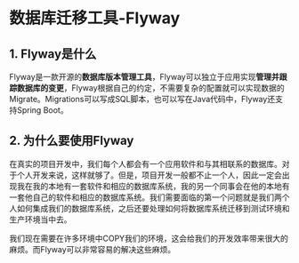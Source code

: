 # 数据库迁移工具-Flyway

## 1. Flyway是什么

Flyway是一款开源的**数据库版本管理工具**，Flyway可以独立于应用实现**管理并跟踪数据库的变更**，Flyway根据自己的约定，不需要复杂的配置就可以实现数据的Migrate。Migrations可以写成SQL脚本，也可以写在Java代码中，Flyway还支持Spring Boot。



## 2. 为什么要使用Flyway

在真实的项目开发中，我们每个人都会有一个应用软件和与其相联系的数据库。对于个人开发来说，这样就够了。但是，项目开发一般都不止一个人，因此一定会出现我在我的本地有一套软件和相应的数据库系统，我的另一个同事会在他的本地有一套他自己的软件和相应的数据库系统。我们需要面临的第一个问题就是我们两个人如何集成我们的数据库系统，之后还要处理如何将数据库系统迁移到测试环境和生产环境当中去。

我们现在需要在许多环境中COPY我们的环境，这会给我们的开发效率带来很大的麻烦。而Flyway可以非常容易的解决这些麻烦。

